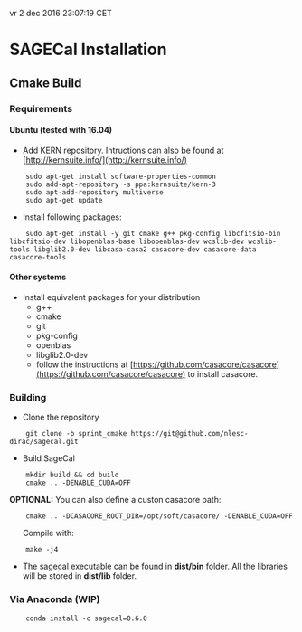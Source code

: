 vr  2 dec 2016 23:07:19 CET

# SAGECal Installation

## Cmake Build

### Requirements
#### Ubuntu (tested with 16.04)
- Add KERN repository. Intructions can also be found at [http://kernsuite.info/](http://kernsuite.info/)
```
    sudo apt-get install software-properties-common
    sudo add-apt-repository -s ppa:kernsuite/kern-3
    sudo apt-add-repository multiverse
    sudo apt-get update
```

- Install following packages:
```
    sudo apt-get install -y git cmake g++ pkg-config libcfitsio-bin libcfitsio-dev libopenblas-base libopenblas-dev wcslib-dev wcslib-tools libglib2.0-dev libcasa-casa2 casacore-dev casacore-data casacore-tools
```
#### Other systems

- Install equivalent packages for your distribution
    - g++
    - cmake
    - git
    - pkg-config
    - openblas
    - libglib2.0-dev
    - follow the instructions at 
[https://github.com/casacore/casacore](https://github.com/casacore/casacore) to install casacore.


### Building
- Clone the repository
```
    git clone -b sprint_cmake https://git@github.com/nlesc-dirac/sagecal.git

```

- Build SageCal
```
    mkdir build && cd build
    cmake .. -DENABLE_CUDA=OFF
```

**OPTIONAL:** You can also define a custon casacore path:

```
    cmake .. -DCASACORE_ROOT_DIR=/opt/soft/casacore/ -DENABLE_CUDA=OFF
```

&nbsp;&nbsp;&nbsp;&nbsp;&nbsp;&nbsp;Compile with:
```
    make -j4
```


- The sagecal executable can be found in
    **dist/bin** folder. All the libraries will be stored in **dist/lib** folder. 



### Via Anaconda (WIP)
```
    conda install -c sagecal=0.6.0
```


<!---


## 1 Prerequsites:
 - CASACORE http://casacore.googlecode.com/
 - glib http://developer.gnome.org/glib
 - BLAS/LAPACK
   Highly recommended is OpenBLAS http://www.openblas.net/
   Also, to avoid any linking issues (and to get best performance), build OpenBLAS from source and link SAGECal with the static library (libopenblas***.a) and NOT libopenblas***.so
 - Compilers gcc/g++ or Intel icc/icpc 
 - If you have NVIDIA GPUs, 
  -- CUDA/CUBLAS/CUSOLVER and nvcc
  -- NVML Nvidia management library
 - If you are using Intel Xeon Phi MICs.
  -- Intel MKL and other libraries
 - Get the source for SAGECal : git clone git://git.code.sf.net/p/sagecal/code sagecal-code


## 2 The basic way to build is
  1.a) go to ./src/lib  and run make (which will create libsagecal.a)
  1.b) go to ./src/MS and run make (which will create the executable)


## 3 Build settings
In ./src/lib and ./src/MS you MUST edit the Makefiles to suit your system. Some common items to edit are:
 - LAPACK: directory where LAPACK/OpenBLAS is installed
 - GLIBI/GLIBL: include/lib files for glib
 - CASA_LIBDIR/CASA_INCDIR/CASA_LIBS : casacore include/library location and files:
  Note with new CASACORE might need two include paths, e.g.
    -I/opt/casacore/include/ -I/opt/casacore/include/casacore
 - CUDAINC/CUDALIB : where CUDA/CUBLAS/CUSOLVER is installed
 - NVML_INC/NVML_LIB : NVML include/lib path
 - NVCFLAGS : flags to pass to nvcc, especially -arch option to match your GPU  
 - MKLROOT : for Intel MKL

 Example makefiles: 
   Makefile : plain build
   Makefile.gpu: with GPU support
   Note: Edit sagecal.h MAX_GPU_ID to match the number of available GPUs
   Makefile.MIC : with Intel Xeon Phi support



# SAGECAL-MPI Installation

## 1 Prerequsites:
 - Same as above 
 - MPI (e.g. OpenMPI)

## 2 Build ./src/lib as above (using mpicc -DMPI_BUILD)

## 3 Build ./src/MPI using mpicc++



## BUILDSKY Installation

  - See INSTALL in ./src/buildsky


## RESTORE Installation

  - See INSTALL in ./src/restore
  
  

-->
